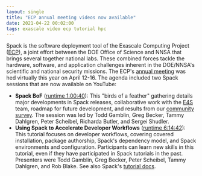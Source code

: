 ```yaml
---
layout: single
title: "ECP annual meeting videos now available"
date: 2021-04-22 00:02:00
tags: exascale video ecp tutorial hpc
---
```


Spack is the software deployment tool of the Exascale Computing Project ([ECP](https://www.exascaleproject.org/)), a joint effort between the DOE Office of Science and NNSA that brings several together national labs. These combined forces tackle the hardware, software, and application challenges inherent in the DOE/NNSA's scientific and national security missions. The ECP's [annual meeting](https://www.ecpannualmeeting.com/) was hed virtually this year on April 12-16. The agenda included two Spack sessions that are now available on YouTube:

- **Spack BoF** ([runtime 1:00:40](https://www.youtube.com/watch?v=BDriIk5oTbY&list=PLF590mYJUDzLEalO05fJHX99cbbUOd-1e&index=4)): This "birds of a feather" gathering details major developments in Spack releases, collaborative work with the [E4S](https://e4s-project.github.io/) team, roadmap for future development, and results from our [community survey](/spack-user-survey-2020/). The session was led by Todd Gamblin, Greg Becker, Tammy Dahlgren, Peter Scheibel, Richarda Butler, and Sergei Shudler.
- **Using Spack to Accelerate Developer Workflows** ([runtime 6:14:42](https://www.youtube.com/watch?v=RlczUgwFCJg&list=PLF590mYJUDzLEalO05fJHX99cbbUOd-1e&index=9)): This tutorial focuses on developer workflows, covering covered installation, package authorship, Spack's dependency model, and Spack environments and configuration. Participants can learn new skills in this tutorial, even if they have participated in Spack tutorials in the past. Presenters were Todd Gamblin, Greg Becker, Peter Scheibel, Tammy Dahlgren, and Rob Blake. See also Spack's [tutorial docs](https://spack-tutorial.readthedocs.io/en/latest/).
